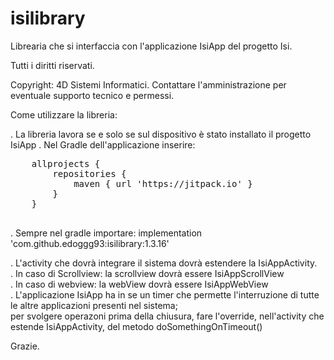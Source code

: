 # isilibrary

Librearia che si interfaccia con l'applicazione IsiApp del progetto Isi.

Tutti i diritti riservati.

Copyright: 4D Sistemi Informatici. Contattare l'amministrazione per eventuale supporto tecnico e permessi.

Come utilizzare la libreria:

. La libreria lavora se e solo se sul dispositivo è stato installato il progetto IsiApp
. Nel Gradle dell'applicazione inserire:
<br>
<pre>
	allprojects {  
        repositories {  
            maven { url 'https://jitpack.io' }  
        }  
    }  
	</pre>

. Sempre nel gradle importare:
    implementation 'com.github.edoggg93:isilibrary:1.3.16'  

. L'activity che dovrà integrare il sistema dovrà estendere la IsiAppActivity.  
. In caso di Scrollview: la scrollview dovrà essere IsiAppScrollView  
. In caso di webview: la webView dovrà essere IsiAppWebView  
. L'applicazione IsiApp ha in se un timer che permette l'interruzione di tutte le altre applicazioni presenti nel sistema;  
  per svolgere operazoni prima della chiusura, fare l'override, nell'activity che estende IsiAppActivity, del metodo doSomethingOnTimeout()  
  
  
Grazie.  

